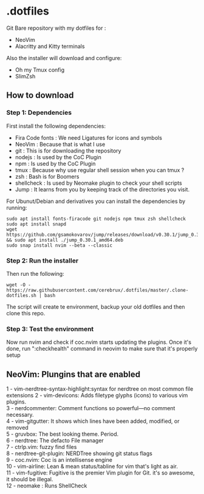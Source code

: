 # .dotfiles

Git Bare repository with my dotfiles for :

* NeoVim
* Alacritty and Kitty terminals

Also the installer will download and configure:

* Oh my Tmux config
* SlimZsh 

## How to download

### Step 1: Dependencies 

First install the following dependencies:

* Fira Code fonts : We need Ligatures for icons and symbols
* NeoVim : Because that is what I use
* git : This is for downloading the repository
* nodejs : Is used by the CoC Plugin
* npm : Is used by the CoC Plugin
* tmux : Because why use regular shell session when you can tmux ?
* zsh : Bash is for Boomers
* shellcheck : Is used by Neomake plugin to check your shell scripts
* Jump : It learns from you by keeping track of the directories you visit.

For Ubunut/Debian and derivatives you can install the dependencies by running:

```
sudo apt install fonts-firacode git nodejs npm tmux zsh shellcheck
sudo apt install snapd
wget https://github.com/gsamokovarov/jump/releases/download/v0.30.1/jump_0.30.1_amd64.deb && sudo apt install ./jump_0.30.1_amd64.deb
sudo snap install nvim --beta --classic
```

### Step 2: Run the installer

Then run the following:
```
wget -O - https://raw.githubusercontent.com/cerebrux/.dotfiles/master/.clone-dotfiles.sh | bash
```

The script will create te environment, backup your old dotfiles and then clone this repo.

### Step 3: Test the environment

Now run nvim and check if coc.nvim starts updating the plugins. 
Once it's done, run ":checkhealth" command in neovim to make sure that it's properly setup

NeoVim: Plungins that are enabled 
---

1 - vim-nerdtree-syntax-highlight:syntax for nerdtree on most common file extensions
2 - vim-devicons: Adds filetype glyphs (icons) to various vim plugins.        
3 - nerdcommenter: Comment functions so powerful—no comment necessary.       
4 - vim-gitgutter: It shows which lines have been added, modified, or removed       
5 - gruvbox: The best looking theme. Period.        
6 - nerdtree: The defacto File manager       
7 - ctrlp.vim: fuzzy find files        
8 - nerdtree-git-plugin: NERDTree showing git status flags       
9 - coc.nvim: Coc is an intellisense engine       
10 - vim-airline: Lean & mean status/tabline for vim that's light as air.       
11 - vim-fugitive: Fugitive is the premier Vim plugin for Git. it's so awesome, it should be illegal.       
12 - neomake : Runs ShellCheck       


